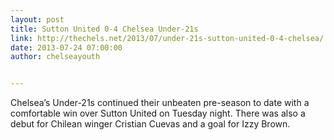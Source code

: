 ```yaml
---
layout: post
title: Sutton United 0-4 Chelsea Under-21s
link: http://thechels.net/2013/07/under-21s-sutton-united-0-4-chelsea/
date: 2013-07-24 07:00:00
author: chelseayouth


---
```


Chelsea’s Under-21s continued their unbeaten pre-season to date with a comfortable win over Sutton United on 
Tuesday night. There was also a debut for Chilean winger Cristian Cuevas and a goal for Izzy Brown.
